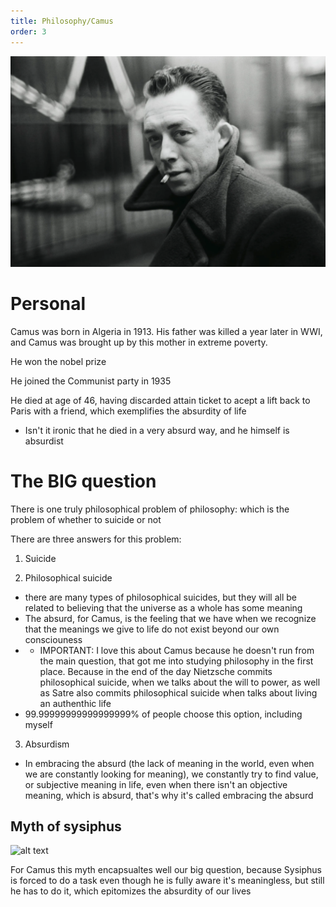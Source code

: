 ```yaml
---
title: Philosophy/Camus
order: 3
---
```


![alt text](image.png)

# Personal

Camus was born in Algeria in 1913. His father was killed a year later in WWI, and Camus was brought up by this mother in extreme poverty.

He won the nobel prize

He joined the Communist party in 1935

He died at age of 46, having discarded attain ticket to acept a lift back to Paris with a friend, which exemplifies the absurdity of life
- Isn't it ironic that he died in a very absurd way, and he himself is absurdist

# The BIG question

There is one truly philosophical problem of philosophy: which is the problem of whether to suicide or not

There are three answers for this problem:

1) Suicide

2) Philosophical suicide
- there are many types of philosophical suicides, but they will all be related to believing that the universe as a whole has some meaning
- The absurd, for Camus, is the feeling that we have when we recognize that the meanings we give to life do not exist beyond our own consciouness
- - IMPORTANT: I love this about Camus because he doesn't run from the main question, that got me into studying philosophy in the first place. Because in the end of the day Nietzsche commits philosophical suicide, when we talks about the will to power, as well as Satre also commits philosophical suicide when talks about living an authenthic life
- 99.99999999999999999% of people choose this option, including myself
3) Absurdism
- In embracing the absurd (the lack of meaning in the world, even when we are constantly looking for meaning), we constantly try to find value, or subjective meaning in life, even when there isn't an objective meaning, which is absurd, that's why it's called embracing the absurd

## Myth of sysiphus

![alt text](image-1.png)

For Camus this myth encapsualtes well our big question, because Sysiphus is forced to do a task even though he is fully aware it's meaningless, but still he has to do it, which epitomizes the absurdity of our lives